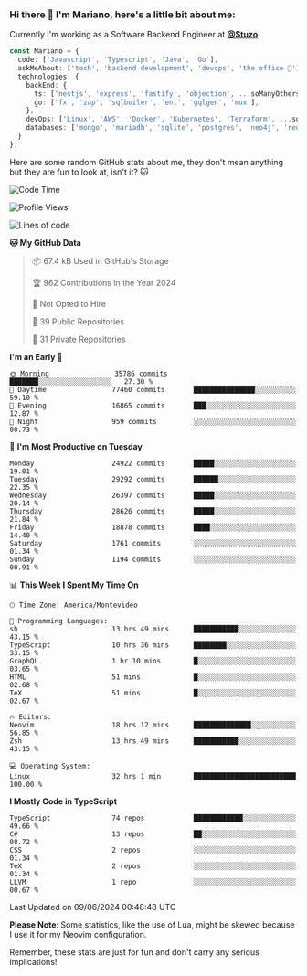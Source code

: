 ### Hi there 👋 I'm Mariano, here's a little bit about me:

Currently I'm working as a Software Backend Engineer at [**@Stuzo**](https://www.stuzo.com/)

```ts
const Mariano = {
  code: ['Javascript', 'Typescript', 'Java', 'Go'],
  askMeAbout: ['tech', 'backend development', 'devops', 'the office 💼'],
  technologies: {
    backEnd: {
      ts: ['nestjs', 'express', 'fastify', 'objection', ...soManyOthersFrameworks],
      go: ['fx', 'zap', 'sqlboiler', 'ent', 'gqlgen', 'mux'],
    },
    devOps: ['Linux', 'AWS', 'Docker', 'Kubernetes', 'Terraform', ...soManyOthersTools],
    databases: ['mongo', 'mariadb', 'sqlite', 'postgres', 'neo4j', 'redis', ...],
  }
};
```

Here are some random GitHub stats about me, they don't mean anything but they are fun to look at, isn't it? 🐱

<!--START_SECTION:waka-->
![Code Time](http://img.shields.io/badge/Code%20Time-2%2C073%20hrs%2049%20mins-blue)

![Profile Views](http://img.shields.io/badge/Profile%20Views-4-blue)

![Lines of code](https://img.shields.io/badge/From%20Hello%20World%20I%27ve%20Written-21.9%20million%20lines%20of%20code-blue)

**🐱 My GitHub Data** 

> 📦 67.4 kB Used in GitHub's Storage 
 > 
> 🏆 962 Contributions in the Year 2024
 > 
> 🚫 Not Opted to Hire
 > 
> 📜 39 Public Repositories 
 > 
> 🔑 31 Private Repositories 
 > 
**I'm an Early 🐤** 

```text
🌞 Morning                35786 commits       ███████░░░░░░░░░░░░░░░░░░   27.30 % 
🌆 Daytime                77460 commits       ███████████████░░░░░░░░░░   59.10 % 
🌃 Evening                16865 commits       ███░░░░░░░░░░░░░░░░░░░░░░   12.87 % 
🌙 Night                  959 commits         ░░░░░░░░░░░░░░░░░░░░░░░░░   00.73 % 
```
📅 **I'm Most Productive on Tuesday** 

```text
Monday                   24922 commits       █████░░░░░░░░░░░░░░░░░░░░   19.01 % 
Tuesday                  29292 commits       ██████░░░░░░░░░░░░░░░░░░░   22.35 % 
Wednesday                26397 commits       █████░░░░░░░░░░░░░░░░░░░░   20.14 % 
Thursday                 28626 commits       █████░░░░░░░░░░░░░░░░░░░░   21.84 % 
Friday                   18878 commits       ████░░░░░░░░░░░░░░░░░░░░░   14.40 % 
Saturday                 1761 commits        ░░░░░░░░░░░░░░░░░░░░░░░░░   01.34 % 
Sunday                   1194 commits        ░░░░░░░░░░░░░░░░░░░░░░░░░   00.91 % 
```


📊 **This Week I Spent My Time On** 

```text
🕑︎ Time Zone: America/Montevideo

💬 Programming Languages: 
sh                       13 hrs 49 mins      ███████████░░░░░░░░░░░░░░   43.15 % 
TypeScript               10 hrs 36 mins      ████████░░░░░░░░░░░░░░░░░   33.15 % 
GraphQL                  1 hr 10 mins        █░░░░░░░░░░░░░░░░░░░░░░░░   03.65 % 
HTML                     51 mins             █░░░░░░░░░░░░░░░░░░░░░░░░   02.68 % 
TeX                      51 mins             █░░░░░░░░░░░░░░░░░░░░░░░░   02.67 % 

🔥 Editors: 
Neovim                   18 hrs 12 mins      ██████████████░░░░░░░░░░░   56.85 % 
Zsh                      13 hrs 49 mins      ███████████░░░░░░░░░░░░░░   43.15 % 

💻 Operating System: 
Linux                    32 hrs 1 min        █████████████████████████   100.00 % 
```

**I Mostly Code in TypeScript** 

```text
TypeScript               74 repos            ████████████░░░░░░░░░░░░░   49.66 % 
C#                       13 repos            ██░░░░░░░░░░░░░░░░░░░░░░░   08.72 % 
CSS                      2 repos             ░░░░░░░░░░░░░░░░░░░░░░░░░   01.34 % 
TeX                      2 repos             ░░░░░░░░░░░░░░░░░░░░░░░░░   01.34 % 
LLVM                     1 repo              ░░░░░░░░░░░░░░░░░░░░░░░░░   00.67 % 
```




 Last Updated on 09/06/2024 00:48:48 UTC
<!--END_SECTION:waka-->

**Please Note**: Some statistics, like the use of Lua, might be skewed because I use it for my Neovim configuration.

Remember, these stats are just for fun and don't carry any serious implications!
